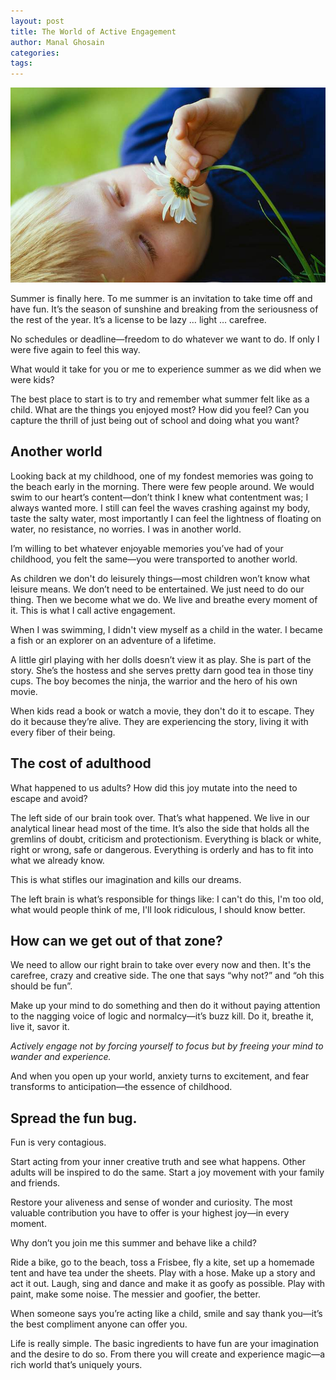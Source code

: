 ```yaml
---
layout: post
title: The World of Active Engagement
author: Manal Ghosain
categories:
tags:
---
```


![Child playing in nature](/images/fully-engaged.jpg)

Summer is finally here. To me summer is an invitation to take time off and have fun. It’s the season of sunshine and breaking from the seriousness of the rest of the year. It’s a license to be lazy … light … carefree. 

No schedules or deadline—freedom to do whatever we want to do. If only I were five again to feel this way. 

What would it take for you or me to experience summer as we did when we were kids? 

The best place to start is to try and remember what summer felt like as a child. What are the things you enjoyed most? How did you feel? Can you capture the thrill of just being out of school and doing what you want? 

## Another world

Looking back at my childhood, one of my fondest memories was going to the beach early in the morning. There were few people around. We would swim to our heart’s content—don’t think I knew what contentment was; I always wanted more. I still can feel the waves crashing against my body, taste the salty water, most importantly I can feel the lightness of floating on water, no resistance, no worries. I was in another world.  

I’m willing to bet whatever enjoyable memories you’ve had of your childhood, you felt the same—you were transported to another world. 

As children we don't do leisurely things—most children won’t know what leisure means. We don’t need to be entertained. We just need to do our thing. Then we become what we do. We live and breathe every moment of it. This is what I call active engagement. 

When I was swimming, I didn't view myself as a child in the water. I became a fish or an explorer on an adventure of a lifetime. 

A little girl playing with her dolls doesn’t view it as play. She is part of the story. She’s the hostess and she serves pretty darn good tea in those tiny cups. The boy becomes the ninja, the warrior and the hero of his own movie. 

When kids read a book or watch a movie, they don't do it to escape. They do it because they’re alive. They are experiencing the story, living it with every fiber of their being. 

## The cost of adulthood

What happened to us adults? How did this joy mutate into the need to escape and avoid? 

The left side of our brain took over. That’s what happened. We live in our analytical linear head most of the time. It’s also the side that holds all the gremlins of doubt, criticism and protectionism. Everything is black or white, right or wrong, safe or dangerous. Everything is orderly and has to fit into what we already know. 

This is what stifles our imagination and kills our dreams. 

The left brain is what’s responsible for things like: I can't do this, I'm too old, what would people think of me, I'll look ridiculous, I should know better. 

## How can we get out of that zone?

We need to allow our right brain to take over every now and then. It's the carefree, crazy and creative side. The one that says “why not?” and “oh this should be fun”. 

Make up your mind to do something and then do it without paying attention to the nagging voice of logic and normalcy—it’s buzz kill. Do it, breathe it, live it, savor it. 

_Actively engage not by forcing yourself to focus but by freeing your mind to wander and experience._ 

And when you open up your world, anxiety turns to excitement, and fear transforms to anticipation—the essence of childhood. 

## Spread the fun bug.

Fun is very contagious. 

Start acting from your inner creative truth and see what happens. Other adults will be inspired to do the same. Start a joy movement with your family and friends. 

Restore your aliveness and sense of wonder and curiosity. The most valuable contribution you have to offer is your highest joy—in every moment. 

Why don’t you join me this summer and behave like a child? 

Ride a bike, go to the beach, toss a Frisbee, fly a kite, set up a homemade tent and have tea under the sheets. Play with a hose. Make up a story and act it out. Laugh, sing and dance and make it as goofy as possible. Play with paint, make some noise. The messier and goofier, the better. 

When someone says you’re acting like a child, smile and say thank you—it’s the best compliment anyone can offer you. 

Life is really simple. The basic ingredients to have fun are your imagination and the desire to do so. From there you will create and experience magic—a rich world that’s uniquely yours.